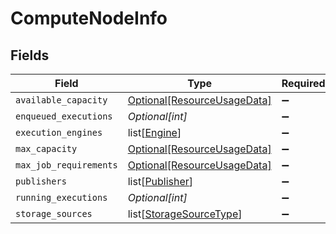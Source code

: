 # ComputeNodeInfo


## Fields

| Field                                                                   | Type                                                                    | Required                                                                | Description                                                             |
| ----------------------------------------------------------------------- | ----------------------------------------------------------------------- | ----------------------------------------------------------------------- | ----------------------------------------------------------------------- |
| `available_capacity`                                                    | [Optional[ResourceUsageData]](../../models/shared/resourceusagedata.md) | :heavy_minus_sign:                                                      | N/A                                                                     |
| `enqueued_executions`                                                   | *Optional[int]*                                                         | :heavy_minus_sign:                                                      | N/A                                                                     |
| `execution_engines`                                                     | list[[Engine](../../models/shared/engine.md)]                           | :heavy_minus_sign:                                                      | N/A                                                                     |
| `max_capacity`                                                          | [Optional[ResourceUsageData]](../../models/shared/resourceusagedata.md) | :heavy_minus_sign:                                                      | N/A                                                                     |
| `max_job_requirements`                                                  | [Optional[ResourceUsageData]](../../models/shared/resourceusagedata.md) | :heavy_minus_sign:                                                      | N/A                                                                     |
| `publishers`                                                            | list[[Publisher](../../models/shared/publisher.md)]                     | :heavy_minus_sign:                                                      | N/A                                                                     |
| `running_executions`                                                    | *Optional[int]*                                                         | :heavy_minus_sign:                                                      | N/A                                                                     |
| `storage_sources`                                                       | list[[StorageSourceType](../../models/shared/storagesourcetype.md)]     | :heavy_minus_sign:                                                      | N/A                                                                     |